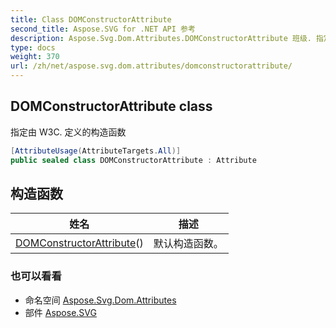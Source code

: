 ```yaml
---
title: Class DOMConstructorAttribute
second_title: Aspose.SVG for .NET API 参考
description: Aspose.Svg.Dom.Attributes.DOMConstructorAttribute 班级. 指定由 W3C. 定义的构造函数
type: docs
weight: 370
url: /zh/net/aspose.svg.dom.attributes/domconstructorattribute/
---
```

## DOMConstructorAttribute class

指定由 W3C. 定义的构造函数

```csharp
[AttributeUsage(AttributeTargets.All)]
public sealed class DOMConstructorAttribute : Attribute
```

## 构造函数

| 姓名 | 描述 |
| --- | --- |
| [DOMConstructorAttribute](domconstructorattribute/)() | 默认构造函数。 |

### 也可以看看

* 命名空间 [Aspose.Svg.Dom.Attributes](../../aspose.svg.dom.attributes/)
* 部件 [Aspose.SVG](../../)


